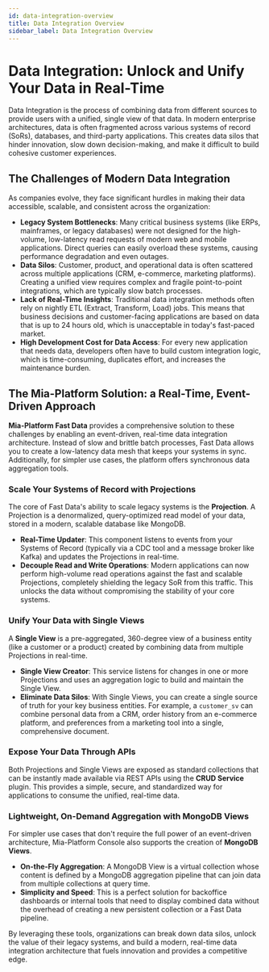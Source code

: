 ```yaml
---
id: data-integration-overview
title: Data Integration Overview
sidebar_label: Data Integration Overview
---
```


# Data Integration: Unlock and Unify Your Data in Real-Time

Data Integration is the process of combining data from different sources to provide users with a unified, single view of that data. In modern enterprise architectures, data is often fragmented across various systems of record (SoRs), databases, and third-party applications. This creates data silos that hinder innovation, slow down decision-making, and make it difficult to build cohesive customer experiences.

## The Challenges of Modern Data Integration

As companies evolve, they face significant hurdles in making their data accessible, scalable, and consistent across the organization:

* **Legacy System Bottlenecks**: Many critical business systems (like ERPs, mainframes, or legacy databases) were not designed for the high-volume, low-latency read requests of modern web and mobile applications. Direct queries can easily overload these systems, causing performance degradation and even outages.
* **Data Silos**: Customer, product, and operational data is often scattered across multiple applications (CRM, e-commerce, marketing platforms). Creating a unified view requires complex and fragile point-to-point integrations, which are typically slow batch processes.
* **Lack of Real-Time Insights**: Traditional data integration methods often rely on nightly ETL (Extract, Transform, Load) jobs. This means that business decisions and customer-facing applications are based on data that is up to 24 hours old, which is unacceptable in today's fast-paced market.
* **High Development Cost for Data Access**: For every new application that needs data, developers often have to build custom integration logic, which is time-consuming, duplicates effort, and increases the maintenance burden.

## The Mia-Platform Solution: a Real-Time, Event-Driven Approach

**Mia-Platform Fast Data** provides a comprehensive solution to these challenges by enabling an event-driven, real-time data integration architecture. Instead of slow and brittle batch processes, Fast Data allows you to create a low-latency data mesh that keeps your systems in sync. Additionally, for simpler use cases, the platform offers synchronous data aggregation tools.

### Scale Your Systems of Record with Projections

The core of Fast Data's ability to scale legacy systems is the **Projection**. A Projection is a denormalized, query-optimized read model of your data, stored in a modern, scalable database like MongoDB.
* **Real-Time Updater**: This component listens to events from your Systems of Record (typically via a CDC tool and a message broker like Kafka) and updates the Projections in real-time.
* **Decouple Read and Write Operations**: Modern applications can now perform high-volume read operations against the fast and scalable Projections, completely shielding the legacy SoR from this traffic. This unlocks the data without compromising the stability of your core systems.

### Unify Your Data with Single Views

A **Single View** is a pre-aggregated, 360-degree view of a business entity (like a customer or a product) created by combining data from multiple Projections in real-time.
* **Single View Creator**: This service listens for changes in one or more Projections and uses an aggregation logic to build and maintain the Single View.
* **Eliminate Data Silos**: With Single Views, you can create a single source of truth for your key business entities. For example, a `customer_sv` can combine personal data from a CRM, order history from an e-commerce platform, and preferences from a marketing tool into a single, comprehensive document.

### Expose Your Data Through APIs

Both Projections and Single Views are exposed as standard collections that can be instantly made available via REST APIs using the **CRUD Service** plugin. This provides a simple, secure, and standardized way for applications to consume the unified, real-time data.

### Lightweight, On-Demand Aggregation with MongoDB Views

For simpler use cases that don't require the full power of an event-driven architecture, Mia-Platform Console also supports the creation of **MongoDB Views**.
* **On-the-Fly Aggregation**: A MongoDB View is a virtual collection whose content is defined by a MongoDB aggregation pipeline that can join data from multiple collections at query time.
* **Simplicity and Speed**: This is a perfect solution for backoffice dashboards or internal tools that need to display combined data without the overhead of creating a new persistent collection or a Fast Data pipeline.

By leveraging these tools, organizations can break down data silos, unlock the value of their legacy systems, and build a modern, real-time data integration architecture that fuels innovation and provides a competitive edge.
